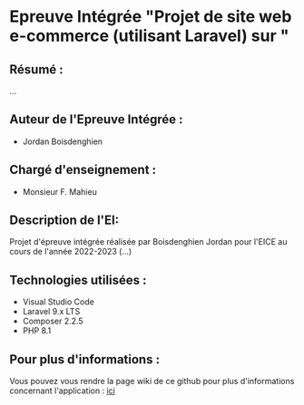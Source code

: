 # Epreuve Intégrée "Projet de site web e-commerce (utilisant Laravel) sur "

## Résumé :
...

## Auteur de l'Epreuve Intégrée :
* Jordan Boisdenghien

## Chargé d'enseignement :
* Monsieur F. Mahieu

## Description de l'EI:
Projet d'épreuve intégrée réalisée par Boisdenghien Jordan pour l'EICE au cours de l'année 2022-2023 (...)

## Technologies utilisées :
* Visual Studio Code
* Laravel 9.x LTS
* Composer 2.2.5
* PHP 8.1


## Pour plus d'informations :
Vous pouvez vous rendre la page wiki de ce github pour plus d'informations concernant l'application : [ici](https://github.com/Cainiam/TFE_EICE2023/wiki "Wiki du TFE 2023")
